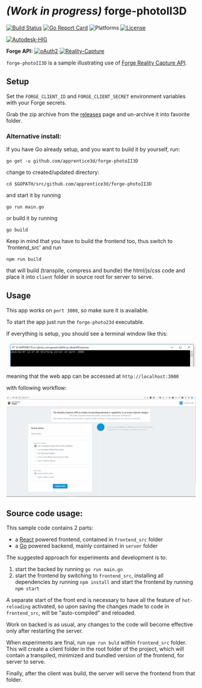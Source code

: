 # ***(Work in progress)*** forge-photoII3D
[![Build Status](https://travis-ci.org/apprentice3d/forge-photoII3D.svg?branch=master)](https://travis-ci.org/apprentice3d/forge-photoII3D)
[![Go Report Card](https://goreportcard.com/badge/github.com/apprentice3d/forge-photoII3D)](https://goreportcard.com/report/github.com/apprentice3d/forge-photoII3D)
![Platforms](https://img.shields.io/badge/platform-windows%20%7C%20osx%20%7C%20linux-lightgray.svg)
[![License](http://img.shields.io/:license-mit-blue.svg)](http://opensource.org/licenses/MIT)

[![Autodesk-HIG](https://img.shields.io/badge/Autodesk--HIG-v1-blue.svg)](https://github.com/Autodesk/hig)


**Forge API:** [![oAuth2](https://img.shields.io/badge/oAuth2-v1-green.svg)](http://developer-autodesk.github.io/)
[![Reality-Capture](https://img.shields.io/badge/Reality%20Capture-v1-green.svg)](http://developer-autodesk.github.io/)

 `forge-photoII3D` is a sample illustrating use of [Forge Reality Capture API](https://developer.autodesk.com/api/reality-capture-cover-page/).

## Setup
Set the ```FORGE_CLIENT_ID``` and ```FORGE_CLIENT_SECRET``` environment
variables with your Forge secrets.

Grab the zip archive from the [releases](https://github.com/apprentice3d/forge-photoII3D/releases) page
and un-archive it into favorite folder.

### Alternative install:
If you have Go already setup, and you want to build it by yourself, run:

    go get -u github.com/apprentice3d/forge-photoII3D

change to created/updated directory:

    cd $GOPATH/src/github.com/apprentice3d/forge-photoII3D

and start it by running

    go run main.go

or build it by running

    go build

Keep in mind that you have to build the frontend too,
thus switch to `frontend_src' and run 

    npm run build

that will build (transpile, compress and bundle) the html/js/css code
and place it into `client` folder in source root for server to serve.


## Usage

This app works on `port 3000`, so make sure it is available.

To start the app just run the `forge-photo23d` executable.

If everything is setup, you should see a terminal window like this:

![image with terminal window here](./doc/terminal.png)

meaning that the web app can be accessed at `http://localhost:3000`

with following workflow:

![image with a general presentation here](./doc/cover.gif)

## Source code usage:
This sample code contains 2 parts:

- a [React](https://reactjs.org/) powered frontend, contained in `frontend_src` folder
- a [Go](https://golang.org/) powered backend, mainly contained in `server` folder

The suggested approach for experiments and development is to:

 1. start the backed by running `go run main.go`
 2. start the frontend by switching to `frontend_src`, installing all
 dependencies by running `npm install` and start the frontend by running `npm start`

 A separate start of the front end is necessary to have all the feature of
 `hot-reloading` activated, so upon saving the changes
 made to code in `frontend_src`, will be "auto-compiled" and reloaded.

 Work on backed is as usual, any changes to the code will become effective
 only after restarting the server.

 When experiments are final, run `npm run buld` within `frontend_src` folder.
 This will create a client folder in the root folder of the project, which
 will contain a transpiled, minimized and bundled version of the frontend,
 for server to serve.

 Finally, after the client was build, the server will serve the frontend from
 that folder.